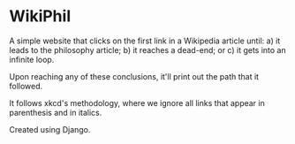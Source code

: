 WikiPhil
========

A simple website that clicks on the first link in a Wikipedia article until:
a) it leads to the philosophy article;
b) it reaches a dead-end; or
c) it gets into an infinite loop.

Upon reaching any of these conclusions, it'll print out the path that it followed.

It follows xkcd's methodology, where we ignore all links that appear in parenthesis and in italics.


Created using Django.
